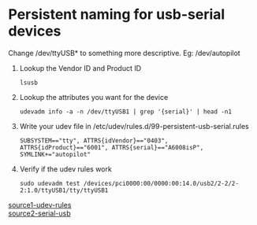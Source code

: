 # Persistent naming for usb-serial devices

Change /dev/ttyUSB* to something more descriptive. Eg: /dev/autopilot

1. Lookup the Vendor ID and Product ID
   ```
   lsusb
   ```
2. Lookup the attributes you want for the device
   ```
   udevadm info -a -n /dev/ttyUSB1 | grep '{serial}' | head -n1
   ```
3. Write your udev file in /etc/udev/rules.d/99-persistent-usb-serial.rules
   ```
   SUBSYSTEM=="tty", ATTRS{idVendor}=="0403", ATTRS{idProduct}=="6001", ATTRS{serial}=="A6008isP", SYMLINK+="autopilot"
   ```
4. Verify if the udev rules work
   ```
   sudo udevadm test /devices/pci0000:00/0000:00:14.0/usb2/2-2/2-2:1.0/ttyUSB1/tty/ttyUSB1
   ```
   
[source1-udev-rules](http://weininger.net/how-to-write-udev-rules-for-usb-devices.html)  
[source2-serial-usb](http://hintshop.ludvig.co.nz/show/persistent-names-usb-serial-devices/)
